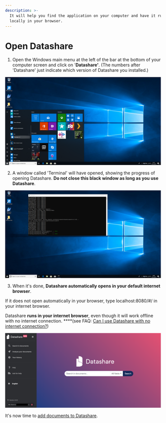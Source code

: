 ```yaml
---
description: >-
  It will help you find the application on your computer and have it running
  locally in your browser.
---
```


# Open Datashare

1. Open the Windows main menu at the left of the bar at the bottom of your computer screen and click on '**Datashare'**. \(The numbers after 'Datashare' just indicate which version of Datashare you installed.\)

![](../.gitbook/assets/capture-de-cran-33.png)

2. A window called 'Terminal' will have opened, showing the progress of opening Datashare. **Do not close this black window as long as you use Datashare**.

![](../.gitbook/assets/capture-de-cran-40.png)

3. When it's done, **Datashare automatically opens in your default internet browser**. 

If it does not open automatically in your browser, type localhost:8080/\#/ in your internet browser.

Datashare **runs in your internet browser**, even though it will work offline with no internet connection. ****\(see FAQ: [Can I use Datashare with no internet connection?](https://icij.gitbook.io/datashare/faq-general/can-i-use-datashare-with-no-internet-connection)\)

![](../.gitbook/assets/screenshot-2019-08-13-at-10.21.55.png)

It's now time to [add documents to Datashare](https://icij.gitbook.io/datashare/windows/add-documents-to-datashare-on-windows).

